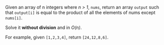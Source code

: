Given an array of n integers where _n > 1_, `nums`, return an array `output` such that `output[i]`
is equal to the product of all the elements of nums except `nums[i]`.

Solve it **without division** and in _O(n)_.

For example, given `[1,2,3,4]`, return `[24,12,8,6]`.
